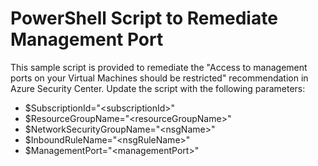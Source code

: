 # PowerShell Script to Remediate Management Port

This sample script is provided to remediate the "Access to management ports on your Virtual Machines should be restricted" recommendation in Azure Security Center.  Update the script with the following parameters:

- $SubscriptionId="\<subscriptionId>"
- $ResourceGroupName="\<resourceGroupName>"
- $NetworkSecurityGroupName="\<nsgName>"
- $InboundRuleName="\<nsgRuleName>"
- $ManagementPort="\<managementPort>"
